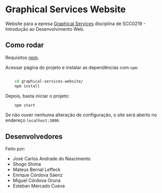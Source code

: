 # Graphical Services Website

Website para a epresa [Graphical Services](siteaqui) disciplina de SCC0219 - Introdução ao Desenvolvimento Web.

## Como rodar

Requisitos [npm](https://www.npmjs.com/).

Acessar página do projeto e instalar as dependências com `npm`:

```bash

    cd graphical-services-website/
    npm install

```

Depois, basta iniciar o projeto:

```bash
    npm start

```

Se não ouver nenhuma alteração de configuração, o site será aberto no endereço `localhost:3000`.

## Desenvolvedores

Feito por:

- José Carlos Andrade do Nascimento
- Shogo Shima
- Mateus Bernal Leffeck
- Enrique Córdova Sáenz
- Miguel Córdova Oruna
- Esteban Mercado Cueva